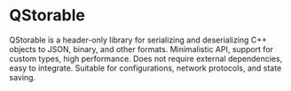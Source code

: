 # QStorable
QStorable is a header-only library for serializing and deserializing C++ objects to JSON, binary, and other formats. Minimalistic API, support for custom types, high performance. Does not require external dependencies, easy to integrate. Suitable for configurations, network protocols, and state saving.
